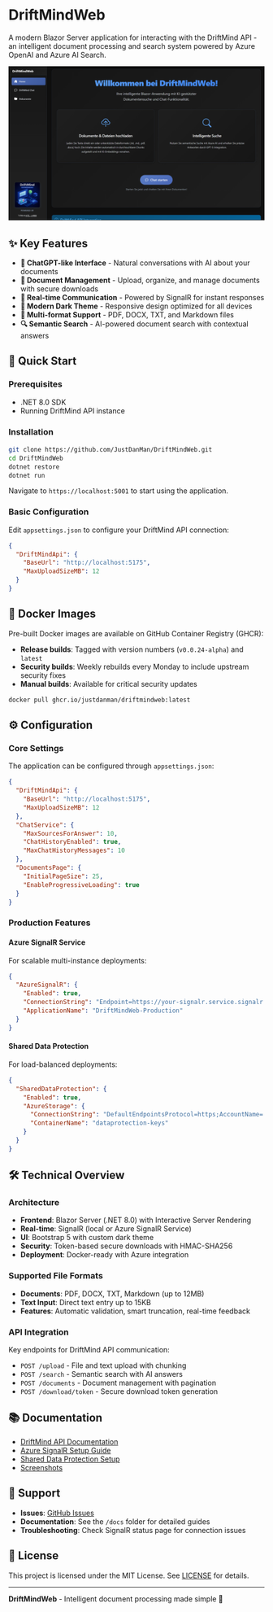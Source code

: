 # DriftMindWeb

A modern Blazor Server application for interacting with the DriftMind API - an intelligent document processing and search system powered by Azure OpenAI and Azure AI Search.

![Screenshots](./docs/screenshots/driftmindweb_home.png)

## ✨ Key Features

- **💬 ChatGPT-like Interface** - Natural conversations with AI about your documents
- **📁 Document Management** - Upload, organize, and manage documents with secure downloads
- **🔄 Real-time Communication** - Powered by SignalR for instant responses
- **🎨 Modern Dark Theme** - Responsive design optimized for all devices
- **📄 Multi-format Support** - PDF, DOCX, TXT, and Markdown files
- **🔍 Semantic Search** - AI-powered document search with contextual answers

## 🚀 Quick Start

### Prerequisites
- .NET 8.0 SDK
- Running DriftMind API instance

### Installation
```bash
git clone https://github.com/JustDanMan/DriftMindWeb.git
cd DriftMindWeb
dotnet restore
dotnet run
```

Navigate to `https://localhost:5001` to start using the application.

### Basic Configuration
Edit `appsettings.json` to configure your DriftMind API connection:

```json
{
  "DriftMindApi": {
    "BaseUrl": "http://localhost:5175",
    "MaxUploadSizeMB": 12
  }
}
```

## 🐳 Docker Images

Pre-built Docker images are available on GitHub Container Registry (GHCR):

- **Release builds**: Tagged with version numbers (`v0.0.24-alpha`) and `latest`
- **Security builds**: Weekly rebuilds every Monday to include upstream security fixes
- **Manual builds**: Available for critical security updates

```bash
docker pull ghcr.io/justdanman/driftmindweb:latest
```

## ⚙️ Configuration

### Core Settings
The application can be configured through `appsettings.json`:

```json
{
  "DriftMindApi": {
    "BaseUrl": "http://localhost:5175",
    "MaxUploadSizeMB": 12
  },
  "ChatService": {
    "MaxSourcesForAnswer": 10,
    "ChatHistoryEnabled": true,
    "MaxChatHistoryMessages": 10
  },
  "DocumentsPage": {
    "InitialPageSize": 25,
    "EnableProgressiveLoading": true
  }
}
```

### Production Features

#### Azure SignalR Service
For scalable multi-instance deployments:

```json
{
  "AzureSignalR": {
    "Enabled": true,
    "ConnectionString": "Endpoint=https://your-signalr.service.signalr.net;AccessKey=...",
    "ApplicationName": "DriftMindWeb-Production"
  }
}
```

#### Shared Data Protection
For load-balanced deployments:

```json
{
  "SharedDataProtection": {
    "Enabled": true,
    "AzureStorage": {
      "ConnectionString": "DefaultEndpointsProtocol=https;AccountName=...",
      "ContainerName": "dataprotection-keys"
    }
  }
}
```

## 🛠️ Technical Overview

### Architecture
- **Frontend**: Blazor Server (.NET 8.0) with Interactive Server Rendering
- **Real-time**: SignalR (local or Azure SignalR Service)
- **UI**: Bootstrap 5 with custom dark theme
- **Security**: Token-based secure downloads with HMAC-SHA256
- **Deployment**: Docker-ready with Azure integration

### Supported File Formats
- **Documents**: PDF, DOCX, TXT, Markdown (up to 12MB)
- **Text Input**: Direct text entry up to 15KB
- **Features**: Automatic validation, smart truncation, real-time feedback

### API Integration
Key endpoints for DriftMind API communication:
- `POST /upload` - File and text upload with chunking
- `POST /search` - Semantic search with AI answers
- `POST /documents` - Document management with pagination
- `POST /download/token` - Secure download token generation

## 📚 Documentation

- [DriftMind API Documentation](./docs/README.DriftMind.md)
- [Azure SignalR Setup Guide](./docs/AZURE_SIGNALR_SETUP.md)
- [Shared Data Protection Setup](./docs/SHARED_DATA_PROTECTION_SETUP.md)
- [Screenshots](./docs/screenshots/)

## 🤝 Support

- **Issues**: [GitHub Issues](https://github.com/JustDanMan/DriftMindWeb/issues)
- **Documentation**: See the `/docs` folder for detailed guides
- **Troubleshooting**: Check SignalR status page for connection issues

## 📄 License

This project is licensed under the MIT License. See [LICENSE](LICENSE) for details.

---

**DriftMindWeb** - Intelligent document processing made simple 🚀